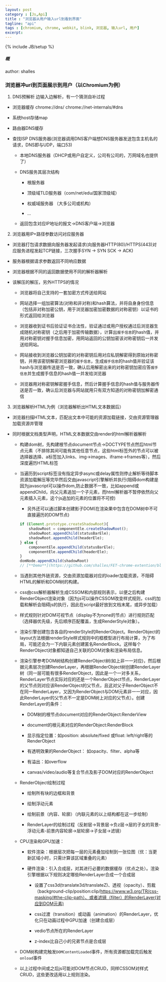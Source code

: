 ```yaml
---
layout: post
category : [Js,Api]
title : "浏览器从用户输入url到看到界面"
tagline: "api"
tags : [chromium, chrome, webkit, blink, 浏览器, 输入url, 用户]
excerpt: 
---
```

{% include JB/setup %}

##### 概
author: shalles

### 浏览器冲url到页面展示到用户（以Chromium为例）
1. DNS预解析
  边输入边解析，有一个猜测自补过程
  
  - 浏览器缓存 chrome://dns/   chrome://net-internals/#dns
  
  - 系统host存储map
  
  - 路由器DNS缓存
  
  - 查找ISP DNS服务器(浏览器调用DNS客户端想DNS服务器发送包含主机名的请求，DNS即与UDP，端口53)
    
    + 本地DNS服务器（DHCP或用户自定义，公司有公司的，万网域名也提供了）
    
    + DNS服务其层次结构
      
      - 根服务器
      
      - 顶级域TLD服务器（com/net/edu/国家顶级域）
      
      - 权威域服务器 （大多公司或机构）
      
      - ...
    
    + 返回包含对应IP地址的报文->DNS客户端->浏览器

2. 浏览器用IP+路径参数访问对应服务器
  
  - 浏览器打包请求数据向服务器发起请求(向服务器HTTP(80)/HTTPS(443)对应服务进程发起TCP链接，三次握手SYN -> SYN SCK -> ACK)
  
  - 服务器根据请求参数返回不同响应数据
  
  - 浏览器根据不同的返回数据使用不同的解析器解析
  
  - 该解压的解压，另外HTTPS的情况
    
    + 浏览器将自己支持的一套加密方式传送给网站
    
    + 网站选择一组加密算法(对称和非对称)和hash算法，并将自身身份信息（包括非对称加密公钥，用于浏览器加密加密数据的对称密钥）以证书的形式返回给浏览器
    
    + 浏览器收到证书后验证证书合法性，验证通过或用户授权通过后浏览器生成随机对称密钥（之后用于加密传输数据），计算出`握手信息`的hash值，并用对称密钥对握手信息加密，用网站返回的公钥加密该对称密钥后一并发送给网站。
    
    + 网站接收到浏览器公钥加密的对称密钥后用对应私钥解密得到原始对称密钥，并用该密钥解密浏览器的`握手信息`，生成`握手信息`的hash值并验证该hash与浏览器传送是否一致，确认后用解密出来的对称密钥加密应答`握手信息`并生成握手信息的hash值一并发给浏览器
    
    + 浏览器用对称密钥解密握手信息，然后计算握手信息的hash值与服务器传送是否一致，确认后浏览器与网站就用只有双方知道的对称密钥加解密通信

3. 浏览器解析HTML为例（浏览器解析出HTML文本数据后）
  
  - 浏览器扫描HTML文本，匹配出文本中可能的资源加载链接，交由资源管理器加载资源并管理
  
  - 同时根据文档类型声明，HTML文本数据交由render的html解析器解析
    
    + 构建dom树，先构建根节点document节点->DOCTYPE节点然后html节点元素（不排除其间可能有其他任意节点，这些html标签外的节点可以被选择器选择、a标签加入links、img->images、iframe->frames等），然后深度遍历HTML标签
    
    + 当遍历到script标签没有指定异步async或delay属性则停止解析等待脚本资源加载解压等完毕然后交由javascript引擎解析并执行(阻碍dom构建是因为javascript可以操作dom,防止数据不一致，比如append或appendChild，向父元素追加一个子元素，而html解析器不暂停依然向父元素插入元素，这个js追加的元素的位置将不可控)
      
      - 另外还可以通过脚本创建影子DOM(在渲染果中包含在DOM树中不可直接遍历的DOM节点)
      
      ```js
      if (Element.prototype.createShadowRoot){
          shadowRoot = componentEle.createShadowRoot();
          shadowRoot.appendChild(statusBarEle);
          shadowRoot.appendChild(headerEle);
      } else {
          componentEle.appendChild(statusBarEle);
          componentEle.appendChild(headerEle);
      }
      domNode.appendChild(shadowRoot)
      // [**Demo**](https://github.com/shalles/FET-chrome-extention/blob/master/simulate-platform-header/src/js/content.js)
      ```
  
    + 当遇到其他外链资源，交由资源加载器对应的loader加载资源，不阻碍HTML的解析和DOM树的构建。
    
    + css由css解析器解析生成CSSOM和内部规则表示，以便之后构建RenderObject渲染对象（因为js可以操作CSSOM改变样式规则，css的加载和解析会阻碍js的执行，因此在script最好放到文档末尾，或异步加载）
    
    + 样式规则针对DOM可视节点（display不为none的节点）进行规则匹配（选择器优先级，先后顺序匹配覆盖，生成RenderStyle对象）。
    
    + 渲染引擎创建包含各自的renderStyle的RenderObject。RenderObject的layout方法根据renderStyle样式规则中的框模型进行布局计算，为了布局，可能还会为一下内联元素创建匿名RenderBlock。这样每个RenderObject对象都知道自己关联的DOM对象和渲染布局信息。
    
    + 渲染引擎参考DOM树结构创建RenderObject树(如上非一一对应)，然后根据元素层次创建RenderLayer，再根据RenderObject树创建RenderLayer树（同一层可能有很多RenderObject，因此是一个一对多关系，RenderLayer节点实际对应的还是一个RenderObject节点，RenderLayer的父节点则对应该RenderObject的父节点，且这对父子RenderObject不在同一RenderLayer，又因为RenderObject与DOM元素非一一对应，因此RenderLayer的父节点不一定是DOM树上对应的父节点）。创建RenderLayer的条件：

      - DOM树的根节点document对应的RenderObject:RenderView
      
      - document的根元素对应的RenderObject:RenderBlock
      
      - 显示指定位置：如position: absolute/fixed 或float: left/right等的RenderObject
      
      - 有透明效果的RenderObject： 如opacity、filter、alpha等
      
      - 有溢出：如overflow
      
      - canvas/video/audio等复合节点及影子DOM对应的RenderObject

    + RenderObject绘制过程 
      
      - 绘制所有块的边框和背景
      
      - 绘制浮动元素
      
      - 绘制前景（内容、轮廓）（内联元素的以上结构都在这一步绘制）
      
      - RenderLayer的绘制过程（反射层->背景层->负z层->层的子女的背景-浮动元素-前景内容轮廓->层轮廓->子女层->滤镜）
    
    + CPU渲染和GPU加速：
      
      - 软件渲染：根据层次把每一层的元素叠加绘制到一张位图（优：当更新区域小时，只需计算该区域重叠的元素）
      
      - 硬件渲染：引入合成层，对其进行必要的数据缓存（优点之处）。渲染引擎根据以下规则决定哪些RenderLayer合成一个合成层
        
        + 设置了css3d(translate3d/translateZ)、透视（opacity）、剪裁（background-clip/position:clip/https://www.w3.org/TR/css-masking/#the-clip-path）、或者滤镜（filter）的RenderLayer(对应到DOM元素)
        
        + css过渡（transition）或动画（animation）的RenderLayer，优化只在动画过程中GPU加速（创建合成层）
        
        + vedio节点所在的RenderLayer
        
        + z-index比自己小的兄弟节点是合成层
    
    + DOM树构建完触发`DOMContentLoaded`事件，所有资源都加载完后触发`onload`事件
    
    + 以上过程中间或之后js可能对DOM节点CRUD，同样CSSOM对样式CRUD，这些更改适用以上规则渲染。